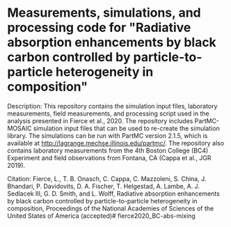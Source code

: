 # Measurements, simulations, and processing code for "Radiative absorption enhancements by black carbon controlled by particle-to-particle heterogeneity in composition"

Description: This repository contains the simulation input files, laboratory measurements, field measurements, and processing script used in the analysis presented in Fierce et al., 2020. The repository includes PartMC-MOSAIC simulation input files that can be used to re-create the simulation library. The simulations can be run with PartMC version 2.1.5, which is available at http://lagrange.mechse.illinois.edu/partmc/. The repository also contains laboratory measurements from the 4th Boston College (BC4) Experiment and field observations from Fontana, CA (Cappa et al., JGR 2019).

Citation: Fierce, L., T. B. Onasch, C. Cappa, C. Mazzoleni, S. China, J. Bhandari, P. Davidovits, D. A. Fischer, T. Helgestad, A. Lambe, A. J. Sedlacek III, G. D. Smith, and L. Wolff, Radiative absorption enhancements by black carbon controlled by particle-to-particle heterogeneity in composition, Proceedings of the National Academies of Sciences of the United States of America (accepted)# fierce2020_BC-abs-mixing
